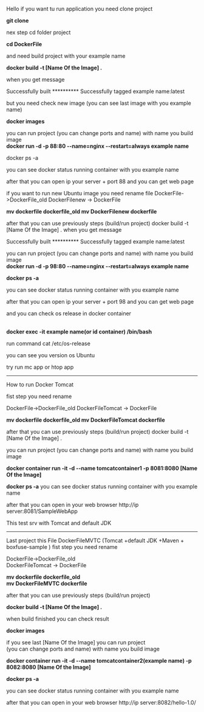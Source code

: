 Hello if you want tu run application you need clone project


<b>git clone </b>

nex step cd folder project


<b>cd DockerFile</b>

and need build project with your example name 


<b>docker build -t [Name Of the Image]  .</b>



when you get message 

Successfully built **********
Successfully tagged example name:latest

but you need check new image (you can see last image with you example name)

<b>docker images</b>

you can run project (you can change ports and name) with name you build image
<br><b>docker run -d -p 88:80  --name=nginx --restart=always  example name</b>

docker ps -a


you can see docker status running container with you example name

after that you can open ip your server + port 88 and you can get web page 

if you want to run new Ubuntu image you need rename file
DockerFile->DockerFile_old
DockerFilenew -> DockerFile
 

<b>
mv dockerfile dockerfile_old
mv DockerFilenew dockerfile

</b>

after that you can use previously steps (build/run project)
docker build -t [Name Of the Image]  .
when you get message

Successfully built **********
Successfully tagged example name:latest


you can run project (you can change ports and name) with name you build image
<br><b>docker run -d -p 98:80  --name=nginx --restart=always  example name</b>

<b>docker ps -a</b>


you can see docker status running container with you example name

after that you can open ip your server + port 98 and you can get web page 

and you can check os release in docker container 

<br><b>docker exec -it example name(or id container) /bin/bash</b>

run command 
cat /etc/os-release

you can see you version os Ubuntu

try run mc app or htop app 
_________________________________________________________________________________


How to run Docker Tomcat

fist step you need rename 


DockerFile->DockerFile_old
DockerFileTomcat -> DockerFile

<b>
mv dockerfile dockerfile_old
mv DockerFileTomcat dockerfile
</b>

after that you can use previously steps (build/run project)
docker build -t [Name Of the Image]  .

you can run project (you can change ports and name) with name you build image

<b>docker container run -it -d --name tomcatcontainer1 -p 8081:8080 [Name Of the Image]</b> 


<b>docker ps -a</b>
you can see docker status running container with you example name


after that you can open in your web browser http://ip server:8081/SampleWebApp


This test srv with Tomcat and default JDK 

-------------------------------------------------------------------------------------

Last project this File DockerFileMVTC (Tomcat +default JDK +Maven + boxfuse-sample )
fist step you need rename

DockerFile->DockerFile_old
<br>
DockerFileTomcat -> DockerFile

<b>
mv dockerfile dockerfile_old
<br>
mv DockerFileMVTC dockerfile
</b>

after that you can use previously steps (build/run project)

<b> docker build -t [Name Of the Image]  .</b>

when build finished you can check result

<b>docker images</b>

if you see last  [Name Of the Image] you can run project <br>
(you can change ports and name) with name you build image

<b>docker container run -it -d --name tomcatcontainer2(example name) -p 8082:8080 [Name Of the Image]</b>

<b>docker ps -a</b>

you can see docker status running container with you example name


after that you can open in your web browser http://ip server:8082/hello-1.0/